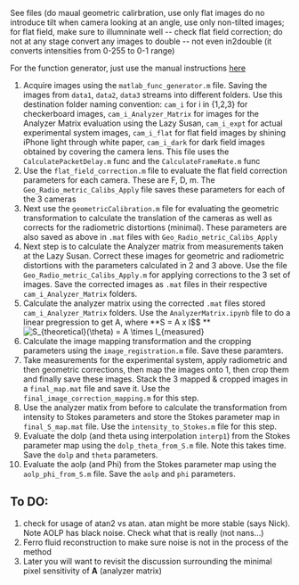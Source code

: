 See files (do maual geometric calirbration, use only flat images do no introduce tilt when camera looking at an angle, use only non-tilted images; for flat field, make sure to illumninate well -- check flat field correction; do not at any stage convert any images to double -- not even in2double (it converts intensities from 0-255 to 0-1 range)

For the function generator, just use the manual instructions [here](http://web.mit.edu/8.13/8.13d/manuals/bnc-555-digital-delay-generator.pdf)

1. Acquire images using the `matlab_func_generator.m` file. Saving the images from `data1`, `data2`, `data3` streams into different folders. Use this destination folder naming convention: `cam_i` for i in {1,2,3} for checkerboard images, `cam_i_Analyzer_Matrix` for images for the Analyzer Matrix evaluation using the Lazy Susan, `cam_i_expt` for actual experimental system images, `cam_i_flat` for flat field images by shining iPhone light through white paper, `cam_i_dark` for dark field images obtained by covering the camera lens. This file uses the `CalculatePacketDelay.m` func and the `CalculateFrameRate.m` func
2. Use the `flat_field_correction.m` file to evaluate the flat field correction parameters for each camera. These are F, D, m. The `Geo_Radio_metric_Calibs_Apply` file saves these parameters for each of the 3 cameras
3. Next use the `geometricCalibration.m` file for evaluating the geometric transformation to calculate the translation of the cameras as well as corrects for the radiometric distortions (minimal). These parameters are also saved as above in `.mat` files with `Geo_Radio_metric_Calibs_Apply` 
4. Next step is to calculate the Analyzer matrix from measurements taken at the Lazy Susan. Correct these images for geometric and radiometric distortions with the parameters calculated in 2 and 3 above. Use the file `Geo_Radio_metric_Calibs_Apply.m` for applying corrections to the 3 set of images. Save the corrected images as `.mat` files in their respective `cam_i_Analyzer_Matrix` folders.
5. Calculate the analyzer matrix using the corrected `.mat` files stored `cam_i_Analyzer_Matrix` folders. Use the `AnalyzerMatrix.ipynb` file to do a linear pregression to get A, where **S = A x I$$ ** <img src="https://latex.codecogs.com/gif.latex?S_{theoretical}(\theta)&space;=&space;A&space;\times&space;I_{measured}" title="S_{theoretical}(\theta) = A \times I_{measured}" />
6. Calculate the image mapping transformation and the cropping parameters using the `image_registration.m` file. Save these paramters.
7. Take measurements for the experimental system, apply radiometric and then geometric corrections, then map the images onto 1, then crop them and finally save these images. Stack the 3 mapped & cropped images in a `final_map.mat` file and save it. Use the `final_image_correction_mapping.m` for this step.
8. Use the analyzer matix from before to calculate the transformation from intensity to Stokes parameters and store the Stokes parameter map in `final_S_map.mat` file. Use the `intensity_to_Stokes.m` file for this step.
9. Evaluate the dolp (and theta using interpolation `interp1`) from the Stokes parameter map using the `dolp_theta_from_S.m` file. Note this takes time. Save the `dolp` and `theta` parameters.
10. Evaluate the aolp (and Phi) from the Stokes parameter map using the `aolp_phi_from_S.m` file. Save the `aolp` and `phi` parameters.


## To DO: 

1. check for usage of atan2 vs atan. atan might be more stable (says Nick). Note AOLP has black noise. Check what that is really (not nans...)
2. Ferro fluid reconstruction to make sure noise is not in the process of the method
3. Later you will want to revisit the discussion surrounding the minimal pixel sensitivity of **A** (analyzer matrix)
